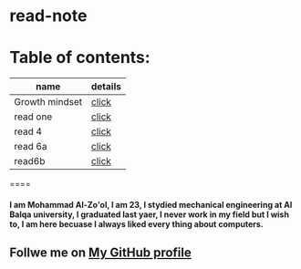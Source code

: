 # read-note
# Table of contents:

 name| details
 ---|---
 Growth mindset| [click](https://github.com/mzool/read-note/blob/main/Growth%20mindset.md)
 read one | [click](https://github.com/mzool/read-note/blob/main/read%201%20.md)
 read 4| [click](https://github.com/mzool/read-note/blob/main/read4.md)
read 6a| [click](   https://github.com/mzool/read-note/blob/main/read6a.md   )
read6b| [click](  https://github.com/mzool/read-note/blob/main/read6b.md   )

====

#### I am Mohammad Al-Zo'ol, I am 23, I stydied mechanical engineering at Al Balqa university, I graduated last yaer, I never work in my field but I wish to, I am here becuase I always liked every thing about computers. 

## Follwe me on [My GitHub profile]( https://github.com/mzool)

